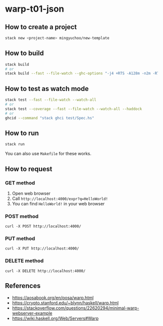 # warp-t01-json

## How to create a project

```bash
stack new <project-name> mingyuchoo/new-template
```

## How to build

```bash
stack build
# or
stack build --fast --file-watch --ghc-options "-j4 +RTS -A128m -n2m -RTS"
```

## How to test as watch mode

```bash
stack test --fast --file-watch --watch-all
# or
stack test --coverage --fast --file-watch --watch-all --haddock
# or
ghcid --command "stack ghci test/Spec.hs"
```

## How to run

```bash
stack run
```

You can also use `Makefile` for these works.

## How to request

### GET method

1. Open web browser
2. Call `http://localhost:4000/expr?q=HelloWorld!`
3. You can find `HelloWorld!` in your web browser

### POST method

`curl -X POST http://localhost:4000/`

### PUT method

`curl -X PUT http://localhost:4000/`

### DELETE method

`curl -X DELETE http://localhost:4000/`

## References

- <https://aosabook.org/en/posa/warp.html>
- <https://crypto.stanford.edu/~blynn/haskell/warp.html>
- <https://stackoverflow.com/questions/22620294/minimal-warp-webserver-example>
- <https://wiki.haskell.org/Web/Servers#Warp>
